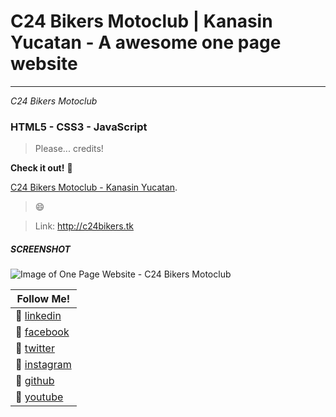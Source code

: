 # C24 Bikers Motoclub | Kanasin Yucatan - A awesome one page website

<hr>

*C24 Bikers Motoclub*

### HTML5 - CSS3 - JavaScript

> Please... credits!

**Check it out!** :rocket:

[C24 Bikers Motoclub - Kanasin Yucatan](http://c24bikers.tk).

> :smile:

 > Link: http://c24bikers.tk

 ##### SCREENSHOT

![Image of One Page Website - C24 Bikers Motoclub](images/C24_Bikers_Motoclub_Rutas_en_moto_Kanasin_Yucatan.png)

|						Follow Me!                       |
|--------------------------------------------------------|
|:beers: [linkedin](https://www.linkedin.com/in/chechepech)|
:beers: [facebook](https://www.facebook/chechepech)|
:beers: [twitter](https://twitter.com/chechepech)|
:beers: [instagram](https://www.instagram.com/cheche_pech)|
:beers: [github](https://github.com/chechepech)|
:beers: [youtube](https://www.youtube.com/c/chechepech)|